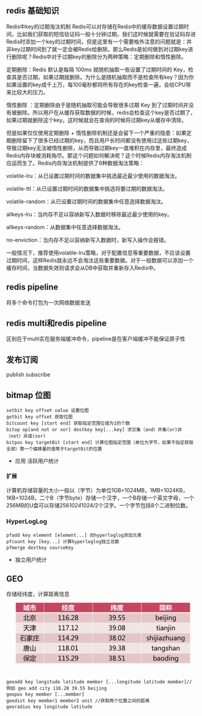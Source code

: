 ## redis 基础知识
Redis中key的过期淘汰机制
Redis可以对存储在Redis中的缓存数据设置过期时间，比如我们获取的短信验证码一般十分钟过期，我们这时候就需要在验证码存进Redis时添加一个key的过期时间，但是这里有一个需要格外注意的问题就是：并非key过期时间到了就一定会被Redis给删除。那么Redis是如何做到对过期key进行删除呢？Redis中对于过期key的删除分为两种策略：定期删除和惰性删除。

定期删除：Redis 默认是每隔 100ms 就随机抽取一些设置了过期时间的 Key，检查其是否过期，如果过期就删除。为什么是随机抽取而不是检查所有key？因为你如果设置的key成千上万，每100毫秒都将所有存在的key检查一遍，会给CPU带来比较大的压力。

惰性删除 ：定期删除由于是随机抽取可能会导致很多过期 Key 到了过期时间并没有被删除。所以用户在从缓存获取数据的时候，redis会检查这个key是否过期了，如果过期就删除这个key。这时候就会在查询的时候将过期key从缓存中清除。

但是如果仅仅使用定期删除 + 惰性删除机制还是会留下一个严重的隐患：如果定期删除留下了很多已经过期的key，而且用户长时间都没有使用过这些过期key，导致过期key无法被惰性删除，从而导致过期key一直堆积在内存里，最终造成Redis内存块被消耗殆尽。那这个问题如何解决呢？这个时候Redis内存淘汰机制应运而生了。Redis内存淘汰机制提供了6种数据淘汰策略：

volatile-lru：从已设置过期时间的数据集中挑选最近最少使用的数据淘汰。

volatile-ttl：从已设置过期时间的数据集中挑选将要过期的数据淘汰。

volatile-random：从已设置过期时间的数据集中任意选择数据淘汰。

allkeys-lru：当内存不足以容纳新写入数据时移除最近最少使用的key。

allkeys-random：从数据集中任意选择数据淘汰。

no-enviction：当内存不足以容纳新写入数据时，新写入操作会报错。

一般情况下，推荐使用volatile-lru策略，对于配置信息等重要数据，不应该设置过期时间，这样Redis就永远不会淘汰这些重要数据。对于一般数据可以添加一个缓存时间，当数据失效则请求会从DB中获取并重新存入Redis中。

## redis pipeline
将多个命令打包为一次网络数据发送

## redis multi和redis pipeline
区别在于multi实在服务端缓冲命令，pipeline是在客户端缓冲不能保证原子性

## 发布订阅
publish subscribe

## bitmap 位图
```$xslt
setbit key offset value 设置位图
getbit key offset 获取位图
bitcount key [start end] 获取指定范围位值为1的个数
bitop op[and not or xor] destkey key[...key] 求交集（and）并集(or)非（not）异或(xor)
bitpos key targetBit [start end] 计算位图指定范围（单位为字节，如果不指定获取全部）第一个偏移量的值等于targetBit的位置
```
- 应用
活跃用户统计
#### 扩展
计算机存储容量的大小一般以（字节）为单位1GB=1024MB，1MB=1024KB，1KB=1024B，二个B（字节byte）存储一个汉字，一个B存储一个英文字母，一个256MB的U盘可以存储256*1024*1024/2个汉字。一个字节包括8个二进制位数。
### HyperLogLog
```$xslt
pfadd key element [element...] 向hyperloglog添加元素
pfcount key [key...] 计算hyperloglog独立总数
pfmerge destkey sourceKey
```
- 独立用户统计

## GEO
存储经纬度，计算距离信息
![](.README_images/ea1c0f9a.png)
```$xslt
geoadd key longitude latitude member [...longitude latitude member]// 例如 geo add city 116.28 39.55 beijing
geopos key member [...member]
geodist key member1 member2 unit //获取两个位置之间的距离
georadius key longitude latitude 
```

